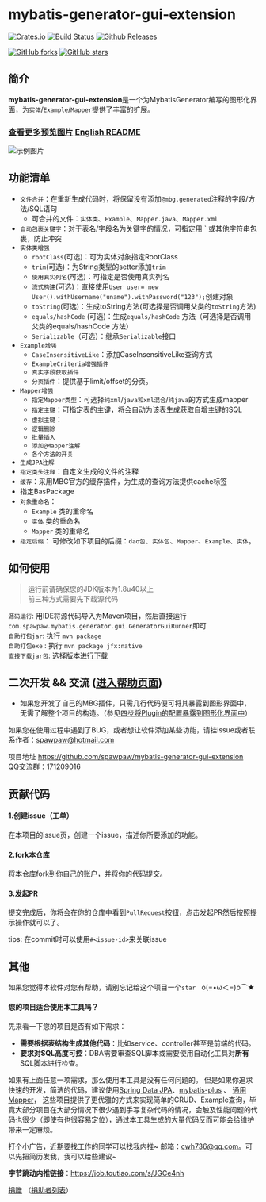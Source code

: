 # mybatis-generator-gui-extension


<!-- Badges section here. -->
[![Crates.io](https://img.shields.io/crates/l/rustc-serialize.svg)](https://github.com/spawpaw/mybatis-generator-gui-extension/blob/master/LICENSE)
[![Build Status](https://travis-ci.org/spawpaw/mybatis-generator-gui-extension.svg?branch=master)](https://travis-ci.org/spawpaw/mybatis-generator-gui-extension)
[![Github Releases](https://img.shields.io/github/downloads/atom/atom/latest/total.svg)](https://github.com/spawpaw/mybatis-generator-gui-extension/releases)

[![GitHub forks](https://img.shields.io/github/forks/spawpaw/mybatis-generator-gui-extension.svg?style=social&label=Fork)](https://github.com/spawpaw/mybatis-generator-gui-extension/fork)
[![GitHub stars](https://img.shields.io/github/stars/spawpaw/mybatis-generator-gui-extension.svg?style=social&label=Star)](https://github.com/spawpaw/mybatis-generator-gui-extension/star)

<!-- /Badges section end. -->

## 简介

**mybatis-generator-gui-extension**是一个为MybatisGenerator编写的图形化界面，为`实体`/`Example`/`Mapper`提供了丰富的扩展。

### [查看更多预览图片](./wiki/PREVIEW.md)      [English README](./wiki/README-en.md)


![示例图片](./wiki/images/main_window.png)

## 功能清单
- `文件合并`：在重新生成代码时，将保留没有添加`@mbg.generated`注释的字段/方法/SQL语句
    - 可合并的文件：`实体类`、`Example`、`Mapper.java`、`Mapper.xml`
- `自动包裹关键字`：对于表名/字段名为关键字的情况，可指定用 ` 或其他字符串包裹，防止冲突
- `实体类增强`
    - `rootClass`(可选)：可为实体对象指定RootClass
    - `trim`(可选)：为String类型的setter添加`trim`
    - `使用真实列名`(可选)：可指定是否使用真实列名
    - `流式构建`(可选)：直接使用`User user= new User().withUsername("uname").withPassword("123");`创建对象
    - `toString`(可选)：生成toString方法(可选择是否调用父类的`toString`方法)
    - `equals/hashCode` (可选)：生成`equals/hashCode` 方法（可选择是否调用父类的equals/hashCode 方法）
    - `Serializable`（可选）：继承`Serializable`接口
- `Example增强`
    - `CaseInsensitiveLike`：添加CaseInsensitiveLike查询方式
    - `ExampleCriteria增强插件`
    - `真实字段获取插件`
    - `分页插件`：提供基于limit/offset的分页。
- `Mapper增强`
    - `指定Mapper类型`：可选择`纯xml`/`java和xml混合`/`纯java`的方式生成mapper
    - `指定主键`：可指定表的主键，将会自动为该表生成获取自增主键的SQL
    - `虚拟主键`：
    - `逻辑删除`
    - `批量插入`
    - `添加@Mapper注解`
    - `各个方法的开关`
- `生成JPA注解`
- `指定类头注释`：自定义生成的文件的注释
- `缓存`：采用MBG官方的缓存插件，为生成的查询方法提供cache标签
- 指定BasPackage
- `对象重命名`：
    - `Example` 类的重命名
    - `实体` 类的重命名
    - `Mapper` 类的重命名
- `指定后缀`： 可修改如下项目的后缀：`dao包`、`实体包`、`Mapper`、`Example`、`实体`。
## 如何使用

> 运行前请确保您的JDK版本为1.8u40以上   
> 前三种方式需要先下载源代码

`源码运行`: 用IDE将源代码导入为Maven项目，然后直接运行`com.spawpaw.mybatis.generator.gui.GeneratorGuiRunner`即可  
`自助打包jar`: 执行 `mvn package`  
`自助打包exe` :  执行 `mvn package jfx:native`  
`直接下载jar包`: [选择版本进行下载](https://github.com/spawpaw/mybatis-generator-gui-extension/releases)   

## 二次开发 && 交流 ([进入帮助页面](https://github.com/spawpaw/mybatis-generator-gui-extension/wiki))

- 如果您开发了自己的MBG插件，只需几行代码便可将其暴露到图形界面中，无需了解整个项目的构造。（参见[四步将Plugin的配置暴露到图形化界面中](./wiki/IntegrationOfYourPlugin.md)）


如果您在使用过程中遇到了BUG，或者想让软件添加某些功能，请挂issue或者联系作者：<spawpaw@hotmail.com>

项目地址 https://github.com/spawpaw/mybatis-generator-gui-extension  
QQ交流群：171209016

## 贡献代码
#### 1.创建issue（工单）
在本项目的issue页，创建一个issue，描述你所要添加的功能。
#### 2.fork本仓库
将本仓库fork到你自己的账户，并将你的代码提交。  
#### 3.发起PR
提交完成后，你将会在你的仓库中看到`PullRequest`按钮，点击发起PR然后按照提示操作就可以了。

tips: 在commit时可以使用`#<issue-id>`来关联issue

## 其他
如果您觉得本软件对您有帮助，请别忘记给这个项目一个`star`   ο(=•ω＜=)ρ⌒★

#### 您的项目适合使用本工具吗？

先来看一下您的项目是否有如下需求：
- **需要根据表结构生成其他代码**：比如service、controller甚至是前端的代码。
- **要求对SQL高度可控**：DBA需要审查SQL脚本或需要使用自动化工具对**所有**SQL脚本进行检查。

如果有上面任意一项需求，那么使用本工具是没有任何问题的。
但是如果你追求快速的开发，简洁的代码，建议使用[Spring Data JPA](https://github.com/spring-projects/spring-data-jpa)、[mybatis-plus](https://github.com/baomidou/mybatis-plus) 、 [通用Mapper](https://github.com/abel533/Mapper)，
这些项目提供了更优雅的方式来实现简单的CRUD、Example查询，毕竟大部分项目在大部分情况下很少遇到手写复杂代码的情况，会触及性能问题的代码也很少（即使有也很容易定位），通过本工具生成的大量代码反而可能会给维护带来一定麻烦。

打个小广告，近期要找工作的同学可以找我内推~ 邮箱：cwh736@qq.com。可以先把简历发我，我可以给些建议~

**字节跳动内推链接**：https://job.toutiao.com/s/JGCe4nh

[捐赠](./wiki/donate.md) （[捐助者列表](https://github.com/spawpaw/mybatis-generator-gui-extension/wiki/sponsors)）
